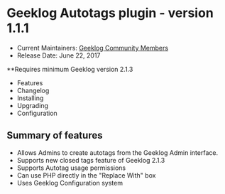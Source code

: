 # Geeklog Autotags plugin - version 1.1.1

* Current Maintainers: [Geeklog Community Members](https://github.com/orgs/Geeklog-Plugins/people)
* Release Date: June 22, 2017

**Requires minimum Geeklog version 2.1.3

* Features
* Changelog
* Installing
* Upgrading
* Configuration

## Summary of features
* Allows Admins to create autotags from the Geeklog Admin interface. 
* Supports new closed tags feature of Geeklog 2.1.3
* Supports Autotag usage permissions
* Can use PHP directly in the "Replace With" box
* Uses Geeklog Configuration system
